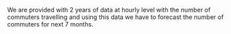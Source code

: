 
We are provided with 2 years of data at hourly level with the number of commuters travelling and using this data we have to forecast the number of commuters for next 7 months.

